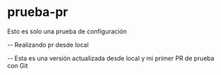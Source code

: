 # prueba-pr
Esto es solo una prueba de configuración

-- Realizando pr desde local

-- Esta es una versión actualizada desde local y mi primer PR de prueba con Git